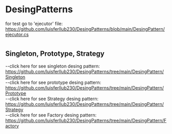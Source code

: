# DesingPatterns 
for test go to 'ejecutor' file: https://github.com/luisferllub230/DesingPatterns/blob/main/DesingPattern/ejecutor.cs

#
<h2>Singleton, Prototype, Strategy</h2>

--click here for see singleton desing pattern: https://github.com/luisferllub230/DesingPatterns/tree/main/DesingPattern/Singleton<br>
--click here for see prototype desing pattern: https://github.com/luisferllub230/DesingPatterns/tree/main/DesingPattern/Prototype<br>
--click here for see Strategy desing pattern: https://github.com/luisferllub230/DesingPatterns/tree/main/DesingPattern/Strategy<br>
--click here for see Factory desing pattern: https://github.com/luisferllub230/DesingPatterns/tree/main/DesingPattern/Factory
